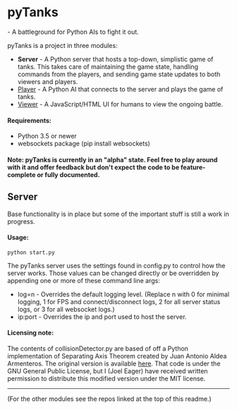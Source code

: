 # pyTanks
 \- A battleground for Python AIs to fight it out.

pyTanks is a project in three modules:
- **Server** - A Python server that hosts a top-down, simplistic game of tanks. This takes care of maintaining the game state, handling commands from the players, and sending game state updates to both viewers and players.
- [Player](https://github.com/JoelEager/pyTanks.Player) - A Python AI that connects to the server and plays the game of tanks.
- [Viewer](https://github.com/JoelEager/pyTanks.Viewer) - A JavaScript/HTML UI for humans to view the ongoing battle.

#### Requirements:
- Python 3.5 or newer
- websockets package (pip install websockets)

#### Note: pyTanks is currently in an "alpha" state. Feel free to play around with it and offer feedback but don't expect the code to be feature-complete or fully documented.

## Server
Base functionality is in place but some of the important stuff is still a work in progress.

#### Usage:
```python start.py```

The pyTanks server uses the settings found in config.py to control how the server works. Those values can be changed directly or be overridden by appending one or more of these command line args:
- log=n - Overrides the default logging level. (Replace n with 0 for minimal logging, 1 for FPS and connect/disconnect logs, 2 for all server status logs, or 3 for all websocket logs.)
- ip:port - Overrides the ip and port used to host the server.

#### Licensing note:
The contents of collisionDetector.py are based of off a Python implementation of Separating Axis Theorem created by Juan Antonio Aldea Armenteros. The original version is available [here](https://github.com/JuantAldea/Separating-Axis-Theorem/). That code is under the GNU General Public License, but I (Joel Eager) have received written permission to distribute this modified version under the MIT license.

---
(For the other modules see the repos linked at the top of this readme.)